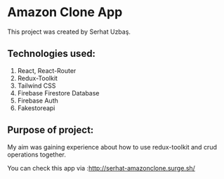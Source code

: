 # Amazon Clone App

This project was created by Serhat Uzbaş.

## Technologies used:

1) React, React-Router
2) Redux-Toolkit
3) Tailwind CSS
4) Firebase Firestore Database
5) Firebase Auth
6) Fakestoreapi

## Purpose of project:

My aim was gaining experience about how to use redux-toolkit and crud operations together.

You can check this app via :http://serhat-amazonclone.surge.sh/
